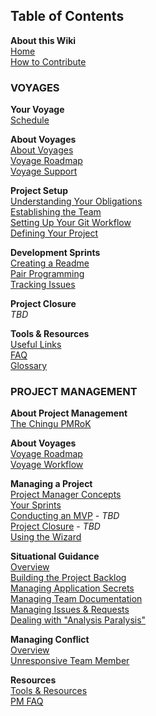 ## Table of Contents
**About this Wiki**
<br>[Home][home]
<br>[How to Contribute][home-contribute]

### VOYAGES
**Your Voyage**
<br>[Schedule][voyage-schedule]

**About Voyages**
<br>[About Voyages][voyage-about]
<br>[Voyage Roadmap][voyage-roadmap]
<br>[Voyage Support][voyage-support]

**Project Setup**
<br>[Understanding Your Obligations][projsetup-obligations]
<br>[Establishing the Team][projsetup-establishteam]
<br>[Setting Up Your Git Workflow][projsetup-gitworkflow]
<br>[Defining Your Project][projsetup-defineproj]

**Development Sprints**
<br>[Creating a Readme][sprints-readme]
<br>[Pair Programming][sprints-pairprogramming]
<br>[Tracking Issues][sprints-trackissues]

**Project Closure**
<br>_TBD_

**Tools & Resources**
<br>[Useful Links][resources-links]
<br>[FAQ][resources-faq]
<br>[Glossary][resources-glossary]

### PROJECT MANAGEMENT
**About Project Management**
<br>[The Chingu PMRoK][pm-home]

**About Voyages**
<br>[Voyage Roadmap][pm-voyage-roadmap]
<br>[Voyage Workflow][voyage-workflow]
 
**Managing a Project**
<br>[Project Manager Concepts][managingproj-pmconcepts]
<br>[Your Sprints][managingproj-sprints]
<br>[Conducting an MVP][managingproj-mvp] - _TBD_
<br>[Project Closure][managingproj-closure] - _TBD_
<br>[Using the Wizard][managingproj-wizard]

**Situational Guidance**
<br>[Overview][situationguide]
<br>[Building the Project Backlog][sitguide-backlog]
<br>[Managing Application Secrets][sitguide-secrets]
<br>[Managing Team Documentation][sitguide-documentation]
<br>[Managing Issues & Requests][sitguide-issues]
<br>[Dealing with "Analysis Paralysis"][sitguide-paralysis]

**Managing Conflict**
<br>[Overview][managingconflict]
<br>[Unresponsive Team Member][conflict-unresponsive]

**Resources**
<br>[Tools & Resources][resources-tools]
<br>[PM FAQ][resources-pmfaq]

[home]: .
[home-contribute]: Home-Contributing

[voyage-schedule]: https://docs.google.com/document/d/16atF6raTqfe31tZ82Syf35M-rm9XY2-D8RRsfO0dZUc/edit?usp=sharing

[voyage-about]: Voyage-About
[voyage-roadmap]: Voyage-Roadmap
[voyage-support]: Voyage-Support

[projsetup-obligations]: ProjSetup-Your-Obligations
[projsetup-establishteam]: ProjSetup-Establishing-the-Team
[projsetup-gitworkflow]: ProjSetup-Git-Workflow
[projsetup-defineproj]: ProjSetup-Project-Definition

[sprints-readme]: Sprints-Project-Readme
[sprints-pairprogramming]: Sprints-PairProgramming
[sprints-trackissues]: Sprints-Issue-Tracking

[resources-links]: Resources-Links
[resources-faq]: Resources-FAQ
[resources-glossary]: Resources-Glossary

[pm-home]: PM-Home

[pm-voyage-roadmap]: PM-Voyage-Roadmap
[voyage-workflow]: Voyage-Workflow

[managingproj-pmconcepts]: ManagingProj-PM-Concepts
[managingproj-sprints]: ManagingProj-Sprints
[managingproj-mvp]: ManagingProj-MVP
[managingproj-closure]: ManagingProj-Closure
[managingproj-wizard]: ManagingProj-Wizard

[situationguide]: Situational-Guidance
[sitguide-backlog]: SitGuide-Project-Backlog
[sitguide-secrets]: SitGuide-Application-Secrets
[sitguide-documentation]: SitGuide-Team-Doc
[sitguide-issues]: SitGuide-Issues-Requests
[sitguide-paralysis]: SitGuide-Analysis-Paralysis

[managingconflict]: Managing-Conflict
[conflict-unresponsive]: ManagingConflict-Unresponsive-Team

[resources-tools]: Resources-Tools
[resources-pmfaq]: Resources-PMFAQ
